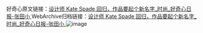 好奇心原文链接：[设计师 Kate Spade 回归，作品要起个新名字_时尚_好奇心日报-张田小 ](https://www.qdaily.com/articles/10462.html)
WebArchive归档链接：[设计师 Kate Spade 回归，作品要起个新名字_时尚_好奇心日报-张田小 ](http://web.archive.org/web/20190623160355/https://www.qdaily.com/articles/10462.html)
![image](http://ww3.sinaimg.cn/large/007d5XDply1g3vytauhqej30u02ia4qp)